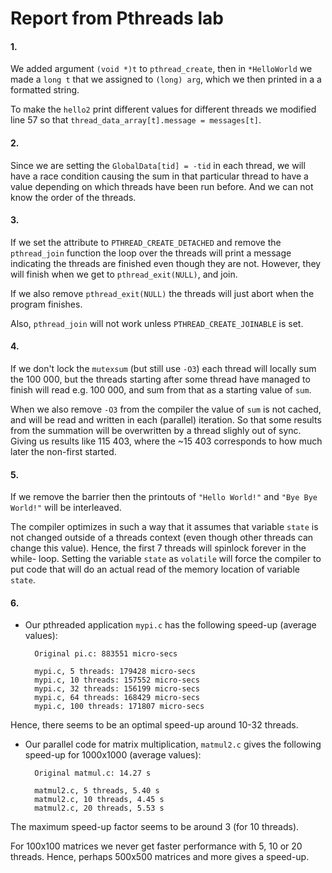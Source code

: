 # Report from Pthreads lab

#### 1.
We added argument `(void *)t` to `pthread_create`, then in `*HelloWorld` we
made a `long t` that we assigned to `(long) arg`, which we then printed in a
a formatted string.

To make the `hello2` print different values for different threads we modified
line 57 so that `thread_data_array[t].message = messages[t]`.

#### 2.
Since we are setting the `GlobalData[tid] = -tid` in each thread, we will
have a race condition causing the sum in that particular thread to have a
value depending on which threads have been run before. And we can not know
the order of the threads.

#### 3.
If we set the attribute to `PTHREAD_CREATE_DETACHED` and remove the
`pthread_join` function the loop over the threads will print a message
indicating the threads are finished even though they are not. However, they
will finish when we get to `pthread_exit(NULL)`, and join.

If we also remove `pthread_exit(NULL)` the threads will just abort when the
program finishes.

Also, `pthread_join` will not work unless `PTHREAD_CREATE_JOINABLE` is set.

#### 4.
If we don't lock the `mutexsum` (but still use `-O3`) each thread will locally
sum the 100 000, but the threads starting after some thread have managed to
finish will read e.g. 100 000, and sum from that as a starting value of `sum`.

When we also remove `-O3` from the compiler the value of `sum` is not cached,
and will be read and written in each (parallel) iteration. So that some results
from the summation will be overwritten by a thread slighly out of sync. Giving
us results like 115 403, where the ~15 403 corresponds to how much later the
non-first started.

#### 5.
If we remove the barrier then the printouts of `"Hello World!"` and `"Bye Bye
World!"` will be interleaved.

The compiler optimizes in such a way that it assumes that variable `state` is
not changed outside of a threads context (even though other threads can change
this value). Hence, the first 7 threads will spinlock forever in the while-
loop. Setting the variable `state` as `volatile` will force the compiler to put
code that will do an actual read of the memory location of variable `state`.

#### 6.
* Our pthreaded application `mypi.c` has the following speed-up (average
values):

        Original pi.c: 883551 micro-secs

        mypi.c, 5 threads: 179428 micro-secs
        mypi.c, 10 threads: 157552 micro-secs
        mypi.c, 32 threads: 156199 micro-secs
        mypi.c, 64 threads: 168429 micro-secs
        mypi.c, 100 threads: 171807 micro-secs

Hence, there seems to be an optimal speed-up around 10-32 threads.
  
* Our parallel code for matrix multiplication, `matmul2.c` gives the following
speed-up for 1000x1000 (average values):

        Original matmul.c: 14.27 s

        matmul2.c, 5 threads, 5.40 s
        matmul2.c, 10 threads, 4.45 s
        matmul2.c, 20 threads, 5.53 s

The maximum speed-up factor seems to be around 3 (for 10 threads).

For 100x100 matrices we never get faster performance with 5, 10 or 20 threads.
Hence, perhaps 500x500 matrices and more gives a speed-up.
